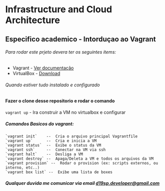 # Infrastructure and Cloud Architecture

## Especifico academico - Intorduçao ao Vagrant

###### Para rodar este prjeto devera ter os seguintes items:

- Vagrant - [Ver documentação](https://www.vagrantup.com/intro)
- VirtualBox - [Download](https://www.virtualbox.org/)

###### Quando estiver tudo instalado e configurado

#### Fazer o clone desse repositorio e rodar o comando

`vagrant up`  - Ira construir a VM no virtualbox e configurar

#####  Comandos Basicos do vagrant:
```
`vagrant init`    --  Cria o arquivo principal Vagrantfile
`vagrant up`      --  Cria e inicia a VM
`vagrant status`  --  Exibe o status da VM
`vagrant ssh`     --  Conectar na VM via ssh
`vagrant halt`    --  Desliga a VM
`vagrant destroy` --  Apaga/Deleta a VM e todos os arquivos da VM
`vagrant provision` --  Rodar o provision (ex: scripts externos, ou interno, etc..)
`vagrant box list` --  Exibe uma lista de boxes

```

##### Qualquer duvida me comunicar via email d19sp.developer@gmail.com
